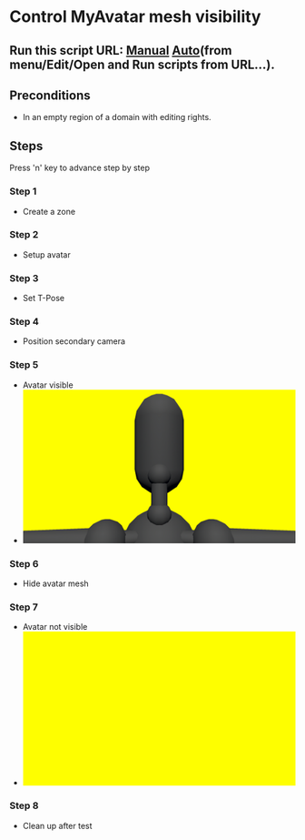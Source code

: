# Control MyAvatar mesh visibility
## Run this script URL: [Manual](./test.js?raw=true)   [Auto](./testAuto.js?raw=true)(from menu/Edit/Open and Run scripts from URL...).

## Preconditions
- In an empty region of a domain with editing rights.

## Steps
Press 'n' key to advance step by step

### Step 1
- Create a zone
### Step 2
- Setup avatar
### Step 3
- Set T-Pose
### Step 4
- Position secondary camera
### Step 5
- Avatar visible
- ![](./ExpectedImage_00000.png)
### Step 6
- Hide avatar mesh
### Step 7
- Avatar not visible
- ![](./ExpectedImage_00001.png)
### Step 8
- Clean up after test
